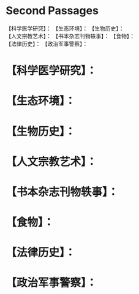 # Second Passages   
【科学医学研究】： 【生态环境】： 【生物历史】：      
【人文宗教艺术】： 【书本杂志刊物轶事】： 【食物】：      
【法律历史】： 【政治军事警察】：        

# 【科学医学研究】：       


# 【生态环境】：          



# 【生物历史】：     


# 【人文宗教艺术】：     


# 【书本杂志刊物轶事】：      



# 【食物】：     



# 【法律历史】：      



# 【政治军事警察】：  



